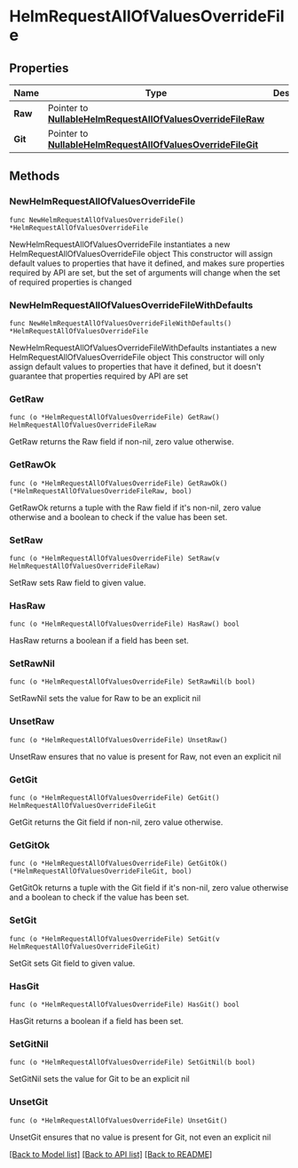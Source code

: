 # HelmRequestAllOfValuesOverrideFile

## Properties

Name | Type | Description | Notes
------------ | ------------- | ------------- | -------------
**Raw** | Pointer to [**NullableHelmRequestAllOfValuesOverrideFileRaw**](HelmRequestAllOfValuesOverrideFileRaw.md) |  | [optional] 
**Git** | Pointer to [**NullableHelmRequestAllOfValuesOverrideFileGit**](HelmRequestAllOfValuesOverrideFileGit.md) |  | [optional] 

## Methods

### NewHelmRequestAllOfValuesOverrideFile

`func NewHelmRequestAllOfValuesOverrideFile() *HelmRequestAllOfValuesOverrideFile`

NewHelmRequestAllOfValuesOverrideFile instantiates a new HelmRequestAllOfValuesOverrideFile object
This constructor will assign default values to properties that have it defined,
and makes sure properties required by API are set, but the set of arguments
will change when the set of required properties is changed

### NewHelmRequestAllOfValuesOverrideFileWithDefaults

`func NewHelmRequestAllOfValuesOverrideFileWithDefaults() *HelmRequestAllOfValuesOverrideFile`

NewHelmRequestAllOfValuesOverrideFileWithDefaults instantiates a new HelmRequestAllOfValuesOverrideFile object
This constructor will only assign default values to properties that have it defined,
but it doesn't guarantee that properties required by API are set

### GetRaw

`func (o *HelmRequestAllOfValuesOverrideFile) GetRaw() HelmRequestAllOfValuesOverrideFileRaw`

GetRaw returns the Raw field if non-nil, zero value otherwise.

### GetRawOk

`func (o *HelmRequestAllOfValuesOverrideFile) GetRawOk() (*HelmRequestAllOfValuesOverrideFileRaw, bool)`

GetRawOk returns a tuple with the Raw field if it's non-nil, zero value otherwise
and a boolean to check if the value has been set.

### SetRaw

`func (o *HelmRequestAllOfValuesOverrideFile) SetRaw(v HelmRequestAllOfValuesOverrideFileRaw)`

SetRaw sets Raw field to given value.

### HasRaw

`func (o *HelmRequestAllOfValuesOverrideFile) HasRaw() bool`

HasRaw returns a boolean if a field has been set.

### SetRawNil

`func (o *HelmRequestAllOfValuesOverrideFile) SetRawNil(b bool)`

 SetRawNil sets the value for Raw to be an explicit nil

### UnsetRaw
`func (o *HelmRequestAllOfValuesOverrideFile) UnsetRaw()`

UnsetRaw ensures that no value is present for Raw, not even an explicit nil
### GetGit

`func (o *HelmRequestAllOfValuesOverrideFile) GetGit() HelmRequestAllOfValuesOverrideFileGit`

GetGit returns the Git field if non-nil, zero value otherwise.

### GetGitOk

`func (o *HelmRequestAllOfValuesOverrideFile) GetGitOk() (*HelmRequestAllOfValuesOverrideFileGit, bool)`

GetGitOk returns a tuple with the Git field if it's non-nil, zero value otherwise
and a boolean to check if the value has been set.

### SetGit

`func (o *HelmRequestAllOfValuesOverrideFile) SetGit(v HelmRequestAllOfValuesOverrideFileGit)`

SetGit sets Git field to given value.

### HasGit

`func (o *HelmRequestAllOfValuesOverrideFile) HasGit() bool`

HasGit returns a boolean if a field has been set.

### SetGitNil

`func (o *HelmRequestAllOfValuesOverrideFile) SetGitNil(b bool)`

 SetGitNil sets the value for Git to be an explicit nil

### UnsetGit
`func (o *HelmRequestAllOfValuesOverrideFile) UnsetGit()`

UnsetGit ensures that no value is present for Git, not even an explicit nil

[[Back to Model list]](../README.md#documentation-for-models) [[Back to API list]](../README.md#documentation-for-api-endpoints) [[Back to README]](../README.md)


